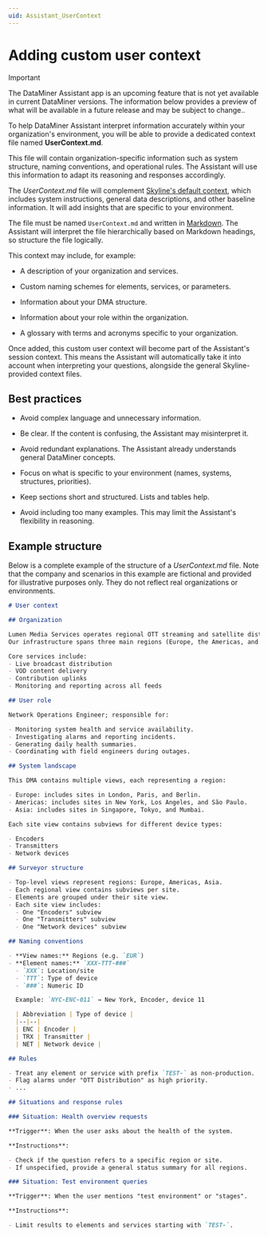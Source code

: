 ```yaml
---
uid: Assistant_UserContext
---
```


# Adding custom user context

> [!IMPORTANT]
> The DataMiner Assistant app is an upcoming feature that is not yet available in current DataMiner versions. The information below provides a preview of what will be available in a future release and may be subject to change..

To help DataMiner Assistant interpret information accurately within your organization's environment, you will be able to provide a dedicated context file named **UserContext.md**.

This file will contain organization-specific information such as system structure, naming conventions, and operational rules. The Assistant will use this information to adapt its reasoning and responses accordingly.

The *UserContext.md* file will complement [Skyline's default context](xref:Assistant_Context), which includes system instructions, general data descriptions, and other baseline information. It will add insights that are specific to your environment.

The file must be named `UserContext.md` and written in [Markdown](xref:CTB_Markdown_Syntax). The Assistant will interpret the file hierarchically based on Markdown headings, so structure the file logically.

This context may include, for example:

- A description of your organization and services.

- Custom naming schemes for elements, services, or parameters.

- Information about your DMA structure.

- Information about your role within the organization.

- A glossary with terms and acronyms specific to your organization.

Once added, this custom user context will become part of the Assistant's session context. This means the Assistant will automatically take it into account when interpreting your questions, alongside the general Skyline-provided context files.

## Best practices

- Avoid complex language and unnecessary information.

- Be clear. If the content is confusing, the Assistant may misinterpret it.

- Avoid redundant explanations. The Assistant already understands general DataMiner concepts.

- Focus on what is specific to your environment (names, systems, structures, priorities).

- Keep sections short and structured. Lists and tables help.

- Avoid including too many examples. This may limit the Assistant's flexibility in reasoning.

## Example structure

Below is a complete example of the structure of a *UserContext.md* file. Note that the company and scenarios in this example are fictional and provided for illustrative purposes only. They do not reflect real organizations or environments.

```md
# User context

## Organization

Lumen Media Services operates regional OTT streaming and satellite distribution platforms.
Our infrastructure spans three main regions (Europe, the Americas, and Asia), with each region managed by its own Network Operations Center (NOC).

Core services include:
- Live broadcast distribution
- VOD content delivery
- Contribution uplinks
- Monitoring and reporting across all feeds

## User role

Network Operations Engineer; responsible for:

- Monitoring system health and service availability.
- Investigating alarms and reporting incidents.
- Generating daily health summaries.
- Coordinating with field engineers during outages.

## System landscape

This DMA contains multiple views, each representing a region:

- Europe: includes sites in London, Paris, and Berlin.
- Americas: includes sites in New York, Los Angeles, and São Paulo.
- Asia: includes sites in Singapore, Tokyo, and Mumbai.

Each site view contains subviews for different device types:

- Encoders
- Transmitters
- Network devices

## Surveyor structure

- Top-level views represent regions: Europe, Americas, Asia.
- Each regional view contains subviews per site.
- Elements are grouped under their site view.
- Each site view includes:
  - One "Encoders" subview
  - One "Transmitters" subview
  - One "Network devices" subview

## Naming conventions

- **View names:** Regions (e.g. `EUR`)
- **Element names:** `XXX-TTT-###`
  - `XXX`: Location/site
  - `TTT`: Type of device
  - `###`: Numeric ID

  Example: `NYC-ENC-011` → New York, Encoder, device 11

  | Abbreviation | Type of device |
  |--|--|
  | ENC | Encoder |
  | TRX | Transmitter |
  | NET | Network device |

## Rules

- Treat any element or service with prefix `TEST-` as non-production. 
- Flag alarms under "OTT Distribution" as high priority.
- ...

## Situations and response rules

### Situation: Health overview requests

**Trigger**: When the user asks about the health of the system.

**Instructions**:

- Check if the question refers to a specific region or site.
- If unspecified, provide a general status summary for all regions.

### Situation: Test environment queries

**Trigger**: When the user mentions "test environment" or "stages".

**Instructions**:

- Limit results to elements and services starting with `TEST-`.

```
